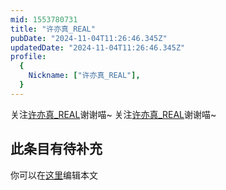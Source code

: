 ```yaml
---
mid: 1553780731
title: "许亦真_REAL"
pubDate: "2024-11-04T11:26:46.345Z"
updatedDate: "2024-11-04T11:26:46.345Z"
profile:
  {
    Nickname: ["许亦真_REAL"],
  }
---
```


关注[许亦真_REAL](https://space.bilibili.com/1553780731)谢谢喵~ 关注[许亦真_REAL](https://space.bilibili.com/1553780731)谢谢喵~

## 此条目有待补充
你可以在[这里](https://github.com/Yuhanawa/VTuber.ICU/edit/master/src/content/v/许亦真_REAL/index.md)编辑本文
